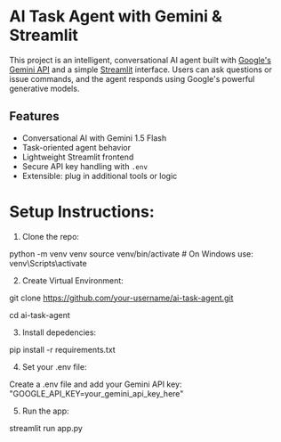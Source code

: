 # AI Task Agent with Gemini & Streamlit

This project is an intelligent, conversational AI agent built with [Google's Gemini API](https://ai.google.dev/) and a simple [Streamlit](https://streamlit.io/) interface. Users can ask questions or issue commands, and the agent responds using Google's powerful generative models.

## Features

- Conversational AI with Gemini 1.5 Flash
- Task-oriented agent behavior
- Lightweight Streamlit frontend
- Secure API key handling with `.env`
- Extensible: plug in additional tools or logic


# Setup Instructions:
1) Clone the repo:


python -m venv venv
source venv/bin/activate  # On Windows use: venv\Scripts\activate

2) Create Virtual Environment:

git clone https://github.com/your-username/ai-task-agent.git

cd ai-task-agent


3) Install depedencies:

pip install -r requirements.txt

4) Set your .env file:

Create a .env file and add your Gemini API key:
"GOOGLE_API_KEY=your_gemini_api_key_here"


5) Run the app:


streamlit run app.py


